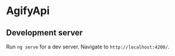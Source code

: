 # AgifyApi


## Development server

Run `ng serve` for a dev server. Navigate to `http://localhost:4200/`.
